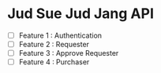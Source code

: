 # Jud Sue Jud Jang API
- [ ] Feature 1 : Authentication
- [ ] Feature 2 : Requester
- [ ] Feature 3 : Approve Requester
- [ ] Feature 4 : Purchaser